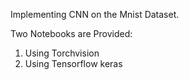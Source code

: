 Implementing CNN on the Mnist Dataset.

Two Notebooks are Provided:
1. Using Torchvision
2. Using Tensorflow keras
